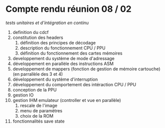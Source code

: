 # Compte rendu réunion 08 / 02

*tests unitaires et d'intégration en continu*

1. definition du cdcf
2. constitution des headers
    1. définition des principes de décodage
    2. description du fonctionnement CPU / PPU
    3. définition du fonctionnement des cartes mémoires
3. developpement du système de mode d'adressage
4. développement en parallèle des instructions ASM
5. developpement de mappers (fonction de gestion de mémoire cartouche)(en parrallèle des  3 et 4)
6. développement du système d'interruption
7. développement du comportement des intéraction CPU / PPU
8. conception de la PPU
9. gestion IO
10. gestion IHM emulateur (controller et vue en parallèle)
    1. rescale de l'image
    2. menu de paramètres
    3. choix de la ROM
11. fonctionnalités save state
